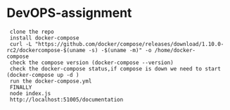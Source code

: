 # DevOPS-assignment
     
     clone the repo 
     install docker-compose 
     curl -L "https://github.com/docker/compose/releases/download/1.10.0-rc2/dockercompose-$(uname -s) -$(uname -m)" -o /home/docker-           compose
     check the compose version (docker-compose --version)
     check the docker-compose status,if compose is down we need to start (docker-compose up -d )
     run the docker-compose.yml
     FINALLY 
     node index.js
     http://localhost:51005/documentation
     
     
     
     
